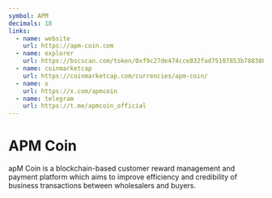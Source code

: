 ```yaml
---
symbol: APM
decimals: 18
links:
  - name: website
    url: https://apm-coin.com
  - name: explorer
    url: https://bscscan.com/token/0xf9c27de474cce832fad75107853b78838888ac11
  - name: coinmarketcap
    url: https://coinmarketcap.com/currencies/apm-coin/
  - name: x
    url: https://x.com/apmcoin
  - name: telegram
    url: https://t.me/apmcoin_official
---
```


# APM Coin

apM Coin is a blockchain-based customer reward management and payment platform which aims to improve efficiency and credibility of business transactions between wholesalers and buyers.

